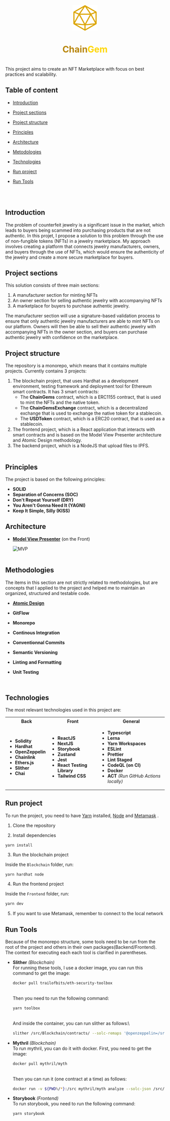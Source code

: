 <div align="center">
<img src="https://github.com/dario13/nft_marketplace/blob/master/Frontend/public/images/logo.png?raw=true" alt="ChainGem logo" title="ChainGem" height="80"/>

<h1 ><strong style="color:darkgoldenrod">Chain</strong><strong style="color:gold">Gem</strong></h1>
</div>

\
This project aims to create an NFT Marketplace with focus on best practices and scalability.

## Table of content

- [Introduction](#introduction)

- [Project sections](#project-sections)

- [Project structure](#project-structure)

- [Principles](#principles)

- [Architecture](#architecture)

- [Metodologies](#metodologies)

- [Technologies](#technologies)

- [Run project](#run-project)

- [Run Tools](#run-tools)

  <br><br>

## Introduction

The problem of counterfeit jewelry is a significant issue in the market, which leads to buyers being scammed into purchasing products that are not authentic. In this projet, I propose a solution to this problem through the use of non-fungible tokens (NFTs) in a jewelry marketplace. My approach involves creating a platform that connects jewelry manufacturers, owners, and buyers through the use of NFTs, which would ensure the authenticity of the jewelry and create a more secure marketplace for buyers.

## Project sections

This solution consists of three main sections:

1. A manufacturer section for minting NFTs
2. An owner section for selling authentic jewelry with accompanying NFTs
3. A marketplace for buyers to purchase authentic jewelry.

The manufacturer section will use a signature-based validation process to ensure that only authentic jewelry manufacturers are able to mint NFTs on our platform. Owners will then be able to sell their authentic jewelry with accompanying NFTs in the owner section, and buyers can purchase authentic jewelry with confidence on the marketplace.

## Project structure

The repository is a monorepo, which means that it contains multiple projects. Currently contains 3 projects:

1. The blockchain project, that uses Hardhat as a development environment, testing framework and deployment tool for Ethereum smart contracts. It has 3 smart contracts:
   - The **ChainGems** contract, which is a ERC1155 contract, that is used to mint the NFTs and the native token.
   - The **ChainGemsExchange** contract, which is a decentralized exchange that is used to exchange the native token for a stablecoin.
   - The **USDToken** contract, which is a ERC20 contract, that is used as a stablecoin.
2. The frontend project, which is a React application that interacts with smart contracts and is based on the Model View Presenter architecture and Atomic Design methodology.
3. The backend project, which is a NodeJS that upload files to IPFS.  
   <br>

## Principles

The project is based on the following principles:

- **SOLID**
- **Separation of Concerns (SOC)**
- **Don't Repeat Yourself (DRY)**
- **You Aren't Gonna Need It (YAGNI)**
- **Keep It Simple, Silly (KISS)**
  <br>

## Architecture

- **[Model View Presenter](https://khalilstemmler.com/articles/client-side-architecture/layers)** (on the Front)
  <div>
  <img src="https://khalilstemmler.com/img/blog/client-side-architecture/Client-side_architecture_basics_(5).png?raw=true" alt="MVP" title="MVP"/>
  </div>

    <br>

## Methodologies

The items in this section are not strictly related to methodologies, but are concepts that I applied to the project and helped me to maintain an organized, structured and testable code.

- **[Atomic Design](https://bradfrost.com/blog/post/atomic-web-design/)**
- **GitFlow**
- **Monorepo**
- **Continous Integration**
- **Conventionnal Commits**
- **Semantic Versioning**
- **Linting and Formatting**
- **Unit Testing**

  <br>

## Technologies

The most relevant technologies used in this project are:

<table>
<tr>
<th> Back </th>
<th> Front </th>
<th> General </th>
</tr>
<tr>
<td>

- **Solidity**
- **Hardhat**
- **OpenZeppelin**
- **Chainlink**
- **Ethers.js**
- **Slither**
- **Chai**

</td>
<td>

- **ReactJS**
- **NextJS**
- **Storybook**
- **Zustand**
- **Jest**
- **React Testing Library**
- **Tailwind CSS**

</td>
<td>

- **Typescript**
- **Lerna**
- **Yarn Workspaces**
- **ESLint**
- **Prettier**
- **Lint Staged**
- **CodeQL (on CI)**
- **Docker**
- **ACT** _(Run GitHub Actions locally)_

</td>
</tr>
</table>

## Run project

To run the project, you need to have [Yarn](https://classic.yarnpkg.com/en/docs/install) installed, [Node](https://nodejs.org/en/download/) and [Metamask](https://metamask.io/download/) . <br>

1. Clone the repository

2. Install dependencies

```bash
yarn install
```

3. Run the blockchain project

Inside the `Blockchain` folder, run:

```
yarn hardhat node
```

4. Run the frontend project

Inside the `Frontend` folder, run:

```bash
yarn dev
```

5. If you want to use Metamask, remember to connect to the local network

## Run Tools

Because of the monorepo structure, some tools need to be run from the root of the project and others in their own packages(Backend/Frontend). <br>
The context for executing each each tool is clarified in parentheses. <br>

- **Slither** _(Blockchain)_ \
  For running these tools, I use a docker image, you can run this command to get the image:

  ```bash
  docker pull trailofbits/eth-security-toolbox
  ```

  \
  Then you need to run the following command:

  ```bash
  yarn toolbox
  ```

  \
  And inside the container, you can run slither as follows:\

  ```bash
  slither /src/Blockchain/contracts/ --solc-remaps '@openzeppelin=/src/node_modules/@openzeppelin @chainlink=/src/node_modules/@chainlink' --exclude naming-convention,external-function,low-level-calls
  ```

- **Mythril** _(Blockchain)_ \
  To run mythril, you can do it with docker. First, you need to get the image:

  ```bash
  docker pull mythril/myth
  ```

  \
  Then you can run it (one contract at a time) as follows:

  ```bash
  docker run -v ${PWD%/*}:/src mythril/myth analyze --solc-json /src/Blockchain/mythril-config.json /src/Blockchain/contracts/{contract_name}.sol
  ```

- **Storybook** _(Frontend)_ \
  To run storybook, you need to run the following command:
  ```bash
  yarn storybook
  ```
